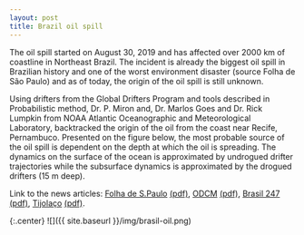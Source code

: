 ```yaml
---
layout: post
title: Brazil oil spill
---
```


The oil spill started on August 30, 2019 and has affected over 2000 km of coastline in Northeast Brazil. The incident is already the biggest oil spill in Brazilian history and one of the worst environment disaster (source Folha de São Paulo) and as of today, the origin of the oil spill is still unknown.

Using drifters from the Global Drifters Program and tools described in Probabilistic method, Dr. P. Miron and, Dr. Marlos Goes and Dr. Rick Lumpkin from NOAA Atlantic Oceanographic and Meteorological Laboratory, backtracked the origin of the oil from the coast near Recife, Pernambuco. Presented on the figure below, the most probable source of the oil spill is dependent on the depth at which the oil is spreading. The dynamics on the surface of the ocean is approximated by undrogued drifter trajectories while the subsurface dynamics is approximated by the drogued drifters (15 m deep).

Link to the news articles: [Folha de S.Paulo](https://www1.folha.uol.com.br/ambiente/2019/10/tecnica-usada-em-desastre-aereo-ajuda-na-busca-por-origem-do-oleo-que-atinge-o-nordeste.shtml) [(pdf)](/archive/news/2019-folha-oleo.pdf), [ODCM](https://www.diariodocentrodomundo.com.br/manchas-de-oleo-nenhuma-acao-muita-politica-e-pouca-ciencia-por-fernando-brito/) [(pdf)](/archive/news/2019-odcm-oleo.pdf), [Brasil 247](https://www.brasil247.com/midia/manchas-de-oleo-nenhuma-acao-muita-politica-e-pouca-ciencia) [(pdf)](/archive/news/2019-midia-oleo.pdf), [Tijolaço](http://www.tijolaco.net/blog/manchas-de-oleo-nenhuma-acao-muita-politica-e-pouca-ciencia/) [(pdf)](/archive/news/2019-tijolaco-oleo.pdf).

{:.center}
![]({{ site.baseurl }}/img/brasil-oil.png)
